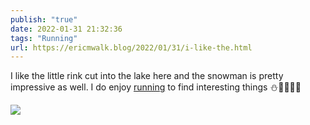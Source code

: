 ```yaml
---
publish: "true"
date: 2022-01-31 21:32:36
tags: "Running"
url: https://ericmwalk.blog/2022/01/31/i-like-the.html
---
```


I like the little rink cut into the lake here and the snowman is pretty impressive as well. I do enjoy [running](http://www.strava.com/activities/6612624325) to find interesting things ⛄️🏒🏃🏻‍♂️


![](https://ericmwalk.blog/uploads/2022/82de65bc70.jpg)